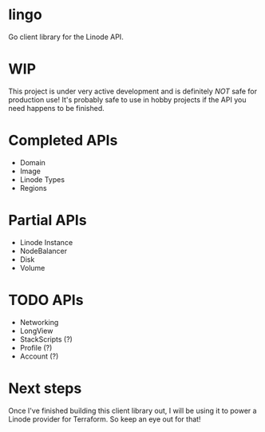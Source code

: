 # lingo
Go client library for the Linode API.

# WIP
This project is under very active development and is definitely *NOT* safe for production use! It's probably safe to use in hobby projects if the API you need happens to be finished.

# Completed APIs
- Domain
- Image
- Linode Types
- Regions

# Partial APIs
- Linode Instance
- NodeBalancer
- Disk
- Volume

# TODO APIs
- Networking
- LongView
- StackScripts (?)
- Profile (?)
- Account (?)

# Next steps
Once I've finished building this client library out, I will be using it to power a Linode provider for Terraform. So keep an eye out for that!
